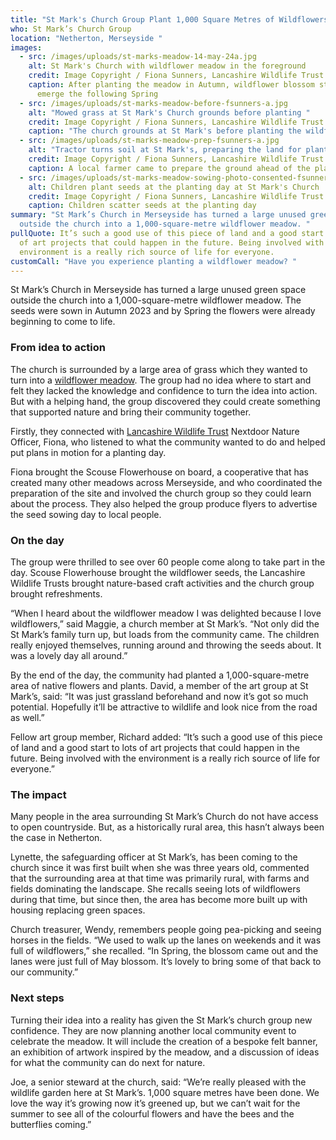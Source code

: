 ```yaml
---
title: "St Mark's Church Group Plant 1,000 Square Metres of Wildflowers "
who: St Mark’s Church Group
location: "Netherton, Merseyside "
images:
  - src: /images/uploads/st-marks-meadow-14-may-24a.jpg
    alt: St Mark's Church with wildflower meadow in the foreground
    credit: Image Copyright / Fiona Sunners, Lancashire Wildlife Trust
    caption: After planting the meadow in Autumn, wildflower blossom started to
      emerge the following Spring
  - src: /images/uploads/st-marks-meadow-before-fsunners-a.jpg
    alt: "Mowed grass at St Mark's Church grounds before planting "
    credit: Image Copyright / Fiona Sunners, Lancashire Wildlife Trust
    caption: "The church grounds at St Mark's before planting the wildflower meadow  "
  - src: /images/uploads/st-marks-meadow-prep-fsunners-a.jpg
    alt: "Tractor turns soil at St Mark's, preparing the land for planting. "
    credit: Image Copyright / Fiona Sunners, Lancashire Wildlife Trust
    caption: A local farmer came to prepare the ground ahead of the planting day
  - src: /images/uploads/st-marks-meadow-sowing-photo-consented-fsunners-b.jpg
    alt: Children plant seeds at the planting day at St Mark's Church
    credit: Image Copyright / Fiona Sunners, Lancashire Wildlife Trust
    caption: Children scatter seeds at the planting day
summary: "St Mark’s Church in Merseyside has turned a large unused green space
  outside the church into a 1,000-square-metre wildflower meadow. "
pullQuote: It’s such a good use of this piece of land and a good start to lots
  of art projects that could happen in the future. Being involved with the
  environment is a really rich source of life for everyone.
customCall: "Have you experience planting a wildflower meadow? "
---
```

St Mark’s Church in Merseyside has turned a large unused green space outside the church into a 1,000-square-metre wildflower meadow. The seeds were sown in Autumn 2023 and by Spring the flowers were already beginning to come to life. 

### From idea to action

The church is surrounded by a large area of grass which they wanted to turn into a [wildflower meadow](https://nextdoornaturehub.org.uk/guides/nomowmay-the-perks-of-letting-your-lawn-run-free-this-spring). The group had no idea where to start and felt they lacked the knowledge and confidence to turn the idea into action. But with a helping hand, the group discovered they could create something that supported nature and bring their community together. 

Firstly, they connected with [Lancashire Wildlife Trust](https://www.lancswt.org.uk/) Nextdoor Nature Officer, Fiona, who listened to what the community wanted to do and helped put plans in motion for a planting day. 

Fiona brought the Scouse Flowerhouse on board, a cooperative that has created many other meadows across Merseyside, and who coordinated the preparation of the site and involved the church group so they could learn about the process. They also helped the group produce flyers to advertise the seed sowing day to local people. 

### On the day

The group were thrilled to see over 60 people come along to take part in the day. Scouse Flowerhouse brought the wildflower seeds, the Lancashire Wildlife Trusts brought nature-based craft activities and the church group brought refreshments. 

“When I heard about the wildflower meadow I was delighted because I love wildflowers,” said Maggie, a church member at St Mark’s. “Not only did the St Mark’s family turn up, but loads from the community came. The children really enjoyed themselves, running around and throwing the seeds about. It was a lovely day all around.”

By the end of the day, the community had planted a 1,000-square-metre area of native flowers and plants. David, a member of the art group at St Mark’s, said: “It was just grassland beforehand and now it’s got so much potential. Hopefully it’ll be attractive to wildlife and look nice from the road as well.”

Fellow art group member, Richard added: “It’s such a good use of this piece of land and a good start to lots of art projects that could happen in the future. Being involved with the environment is a really rich source of life for everyone.”

### The impact

Many people in the area surrounding St Mark’s Church do not have access to open countryside. But, as a historically rural area, this hasn’t always been the case in Netherton.

Lynette, the safeguarding officer at St Mark’s, has been coming to the church since it was first built when she was three years old, commented that the surrounding area at that time was primarily rural, with farms and fields dominating the landscape. She recalls seeing lots of wildflowers during that time, but since then, the area has become more built up with housing replacing green spaces.

Church treasurer, Wendy, remembers people going pea-picking and seeing horses in the fields. “We used to walk up the lanes on weekends and it was full of wildflowers,” she recalled. “In Spring, the blossom came out and the lanes were just full of May blossom. It’s lovely to bring some of that back to our community.” 

### Next steps

Turning their idea into a reality has given the St Mark’s church group new confidence. They are now planning another local community event to celebrate the meadow. It will include the creation of a bespoke felt banner, an exhibition of artwork inspired by the meadow, and a discussion of ideas for what the community can do next for nature. 

Joe, a senior steward at the church, said: “We’re really pleased with the wildlife garden here at St Mark’s. 1,000 square metres have been done. We love the way it’s growing now it’s greened up, but we can’t wait for the summer to see all of the colourful flowers and have the bees and the butterflies coming.”